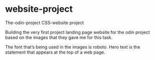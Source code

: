 # website-project
The-odin-project CSS-website project

Building the very first project landing page website for the odin project 
based on the images that they gave me for this task.

The font that’s being used in the images is roboto.
Hero text is the statement that appears at the top of a web page.
